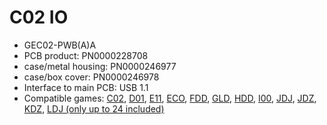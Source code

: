 # C02 IO

* GEC02-PWB(A)A
* PCB product: PN0000228708
* case/metal housing: PN0000246977
* case/box cover: PN0000246978
* Interface to main PCB: USB 1.1
* Compatible games: [C02](../software/C02.md), [D01](../software/D01.md), [E11](../software/E11.md),
[ECO](../software/ECO.md), [FDD](../software/FDD.md), [GLD](../software/GLD.md), [HDD](../software/HDD.md),
[I00](../software/I00.md), [JDJ](../software/JDJ.md), [JDZ](../software/JDZ.md), [KDZ](../software/KDZ.md),
[LDJ (only up to 24 included)](../software/LDJ.md)
